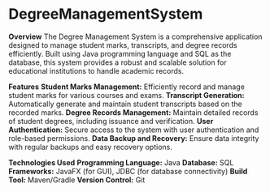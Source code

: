 # DegreeManagementSystem

**Overview**
The Degree Management System is a comprehensive application designed to manage student marks, transcripts, and degree records efficiently. Built using Java programming language and SQL as the database, this system provides a robust and scalable solution for educational institutions to handle academic records.

**Features**
**Student Marks Management:** Efficiently record and manage student marks for various courses and exams.
**Transcript Generation:** Automatically generate and maintain student transcripts based on the recorded marks.
**Degree Records Management:** Maintain detailed records of student degrees, including issuance and verification.
**User Authentication:** Secure access to the system with user authentication and role-based permissions.
**Data Backup and Recovery:** Ensure data integrity with regular backups and easy recovery options.

**Technologies Used**
**Programming Language:** Java
**Database:** SQL
**Frameworks:** JavaFX (for GUI), JDBC (for database connectivity)
**Build Tool:** Maven/Gradle
**Version Control:** Git
